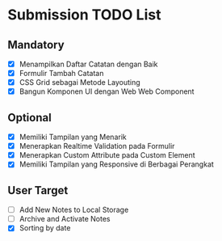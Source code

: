 # Submission TODO List

## Mandatory

- [x] Menampilkan Daftar Catatan dengan Baik
- [x] Formulir Tambah Catatan
- [x] CSS Grid sebagai Metode Layouting
- [x] Bangun Komponen UI dengan Web Web Component

## Optional

- [x] Memiliki Tampilan yang Menarik
- [x] Menerapkan Realtime Validation pada Formulir
- [x] Menerapkan Custom Attribute pada Custom Element
- [x] Memiliki Tampilan yang Responsive di Berbagai Perangkat

## User Target

- [ ] Add New Notes to Local Storage
- [ ] Archive and Activate Notes
- [x] Sorting by date